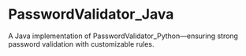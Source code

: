 # PasswordValidator_Java
A Java implementation of PasswordValidator_Python—ensuring strong password validation with customizable rules.
